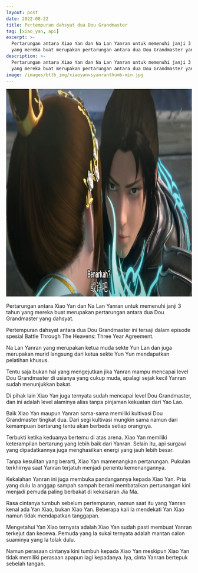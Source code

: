 ```yaml
---
layout: post
date: 2022-08-22
title: Pertempuran dahsyat dua Dou Grandmaster
tag: [xiao_yan, api]
excerpt: >-
  Pertarungan antara Xiao Yan dan Na Lan Yanran untuk memenuhi janji 3 tahun
  yang mereka buat merupakan pertarungan antara dua Dou Grandmaster yang dahsyat
description: >-
  Pertarungan antara Xiao Yan dan Na Lan Yanran untuk memenuhi janji 3 tahun
  yang mereka buat merupakan pertarungan antara dua Dou Grandmaster yang dahsyat
image: /images/btth_img/xiaoyanvsyanranthumb-min.jpg
---
```


<img alt="Xiao Yan VS Yanran" src="/images/btth_img/xiaoyanvsyanran-min.jpg" width="1000" height="562"/>

Pertarungan antara Xiao Yan dan Na Lan Yanran untuk memenuhi janji 3 tahun yang mereka buat merupakan pertarungan antara dua Dou Grandmaster yang dahsyat.

Pertempuran dahsyat antara dua Dou Grandmaster ini tersaji dalam episode spesial Battle Through The Heavens: Three Year Agreement.

Na Lan Yanran yang merupakan ketua muda sekte Yun Lan dan juga merupakan murid langsung dari ketua sekte Yun Yun mendapatkan pelatihan khusus.

Tentu saja bukan hal yang mengejutkan jika Yanran mampu mencapai level Dou Grandmaster di usianya yang cukup muda, apalagi sejak kecil Yanran sudah menunjukkan bakat.

Di pihak lain Xiao Yan juga ternyata sudah mencapai level Dou Grandmaster, dan ini adalah level alaminya alias tanpa pinjaman kekuatan dari Yao Lao.

Baik Xiao Yan maupun Yanran sama-sama memiliki kultivasi Dou Grandmaster tingkat dua. Dari segi kultivasi mungkin sama namun dari kemampuan bertarung tentu akan berbeda setiap orangnya.

Terbukti ketika keduanya bertemu di atas arena. Xiao Yan memiliki keterampilan bertarung yang lebih baik dari Yanran. Selain itu, api surgawi yang dipadatkannya juga menghasilkan energi yang jauh lebih besar.

Tanpa kesulitan yang berarti, Xiao Yan mamenangkan pertarungan. Pukulan terkhirnya saat Yanran terjatuh menjadi penentu kemenangannya.

Kekalahan Yanran ini juga membuka pandangannya kepada Xiao Yan. Pria yang dulu Ia anggap sampah sampah berani membatalkan pertunangan kini menjadi pemuda paling berbakat di kekaisaran Jia Ma.

Rasa cintanya tumbuh sebelum pertempuran, namun saat itu yang Yanran kenal ada Yan Xiao, bukan Xiao Yan. Beberapa kali Ia mendekati Yan Xiao namun tidak mendapatkan tanggapan.

Mengetahui Yan Xiao ternyata adalah Xiao Yan sudah pasti membuat Yanran terkejut dan kecewa. Pemuda yang Ia sukai ternyata adalah mantan calon suaminya yang Ia tolak dulu.

Namun perasaan cintanya kini tumbuh kepada Xiao Yan meskipun Xiao Yan tidak memiliki perasaan apapun lagi kepadanya. Iya, cinta Yanran bertepuk sebelah tangan.
